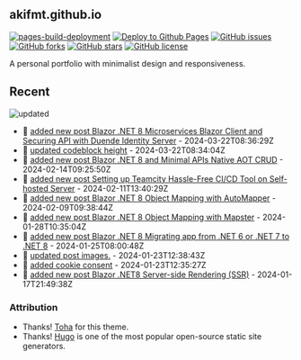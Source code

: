 ## akifmt.github.io

[![pages-build-deployment](https://github.com/akifmt/akifmt.github.io/actions/workflows/pages/pages-build-deployment/badge.svg)](https://github.com/akifmt/akifmt.github.io/actions/workflows/pages/pages-build-deployment)
[![Deploy to Github Pages](https://github.com/akifmt/akifmt.github.io/actions/workflows/deploy-site.yaml/badge.svg)](https://github.com/akifmt/akifmt.github.io/actions/workflows/deploy-site.yaml)
[![GitHub issues](https://img.shields.io/github/issues/akifmt/akifmt.github.io)](https://github.com/akifmt/akifmt.github.io/issues)
[![GitHub forks](https://img.shields.io/github/forks/akifmt/akifmt.github.io)](https://github.com/akifmt/akifmt.github.io/network)
[![GitHub stars](https://img.shields.io/github/stars/akifmt/akifmt.github.io)](https://github.com/akifmt/akifmt.github.io/stargazers)
[![GitHub license](https://img.shields.io/github/license/akifmt/akifmt.github.io)](https://github.com/akifmt/akifmt.github.io/blob/master/LICENSE)

A personal portfolio with minimalist design and responsiveness.


## Recent

<!-- Latest_Commits_Start -->
![updated](https://img.shields.io/badge/Updated-Fri%20Mar%2022%202024%2008%3A38%3A48%20GMT%2B0000%20(Coordinated%20Universal%20Time)-blue.svg)
- :page_facing_up: [added new post Blazor .NET 8 Microservices Blazor Client and Securing API with Duende Identity Server](https://github.com/akifmt/akifmt.github.io/commit/4edd2dc44867e70cc43f19dbb2c948b39a56d4d8) - 2024-03-22T08:36:29Z 
- :page_facing_up: [updated codeblock height](https://github.com/akifmt/akifmt.github.io/commit/e52ca8c5c3c7c61739f228b289dbc37a08c48238) - 2024-03-22T08:34:04Z 
- :page_facing_up: [added new post Blazor .NET 8 and Minimal APIs Native AOT CRUD](https://github.com/akifmt/akifmt.github.io/commit/70f8b6644e1f8ea614e1bc62abbca65d2a33c6d4) - 2024-02-14T09:25:50Z 
- :page_facing_up: [added new post Setting up Teamcity Hassle-Free CI/CD Tool on Self-hosted Server](https://github.com/akifmt/akifmt.github.io/commit/bd235f7aba436be199cd922136034211c2cb33f8) - 2024-02-11T13:40:29Z 
- :page_facing_up: [added new post Blazor .NET 8 Object Mapping with AutoMapper](https://github.com/akifmt/akifmt.github.io/commit/05516b0fc6e325cf5b29361722bcad85aa2b857a) - 2024-02-09T09:38:44Z 
- :page_facing_up: [added new post Blazor .NET 8 Object Mapping with Mapster](https://github.com/akifmt/akifmt.github.io/commit/a1b19e2b0c7f55a0af38bac38004c17dd7451111) - 2024-01-28T10:35:04Z 
- :page_facing_up: [added new post Blazor .NET 8 Migrating app from .NET 6 or .NET 7 to .NET 8](https://github.com/akifmt/akifmt.github.io/commit/3ebc882b9d742f1b18959e2f8e442267e9f5f18c) - 2024-01-25T08:00:48Z 
- :page_facing_up: [updated post images.](https://github.com/akifmt/akifmt.github.io/commit/9a97aaf6486c90b6b1b8d0be205887e135471450) - 2024-01-23T12:38:43Z 
- :page_facing_up: [added cookie consent](https://github.com/akifmt/akifmt.github.io/commit/51e7732dc3752ba95ad4c0135b22608f75b57d30) - 2024-01-23T12:35:27Z 
- :page_facing_up: [added new post Blazor .NET8 Server-side Rendering (SSR)](https://github.com/akifmt/akifmt.github.io/commit/f8907e873806ead1bdb01f5dd35dda60ee7559bf) - 2024-01-17T21:49:38Z 
<!-- Latest_Commits_End -->

### Attribution

- Thanks! [Toha](https://github.com/hugo-toha/toha) for this theme.
- Thanks! [Hugo](https://gohugo.io/) is one of the most popular open-source static site generators.

